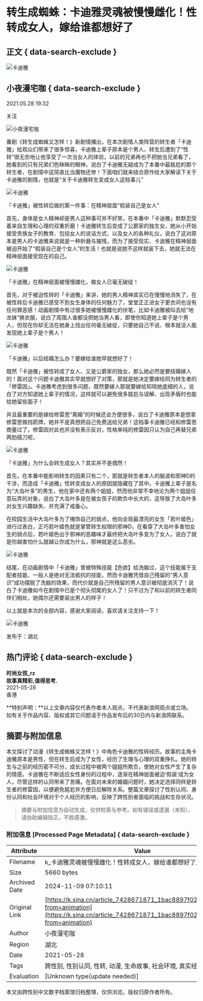 # 转生成蜘蛛：卡迪雅灵魂被慢慢雌化！性转成女人，嫁给谁都想好了

## 正文 { data-search-exclude }


![卡迪雅](https://n.sinaimg.cn/sinakd10219/172/w86h86/20200413/8663-isehnni9163767.jpg)

## 小夜漫宅咖 { data-search-exclude }

2021.05.28 19:32

关注

![小夜漫宅咖](https://n.sinaimg.cn/default/2fb77759/20151125/320X320.png)

番剧《转生成蜘蛛又怎样！》新剧情播出，在本次剧情人类阵营的转生者「卡迪雅」给观众们带来了很多惊喜，卡迪雅上辈子原本是个男人、转生后遭到了“性转”很无奈地让他享受了一次当女人的体验，以前的兄弟再也不把她当兄弟看了，她看到的只有兄弟们色眯眯的眼神，说白了卡迪雅无疑成为了本番中最尴尬的那个转生者，在剧情中这简直比当魔物还惨！下面咱们就来结合原作给大家解读下关于卡迪雅的剧情，也就是“关于卡迪雅转生变成女人这档事儿”

![卡迪雅](http://k.sinaimg.cn/n/sinakd2021528s/201/w640h361/20210528/8baf-kquziii1116289.jpg/w700d1q75cms.jpg)

「卡迪雅」被性转后做的第一件事：在精神层面“假装自己是女人”

首先，身体是女人精神却是男人这种事可并不好笑，在本番中「卡迪雅」默默忍受着来自生理和心理的双重折磨！卡迪雅转生后变成了公爵家的独生女，她从小开始接受贵族女子的教育、包括女人的说话方式、以及女人的各种礼仪，说白了这对原本是男人的卡迪雅来说就是一种折磨与摧残，而为了接受现实、卡迪雅在精神层面被迫开始了“假装自己是个女人”的生活！也就是说她不这样就装下去，她就无法在精神层面接受现在的自己。

![卡迪雅](http://k.sinaimg.cn/n/sinakd2021528s/202/w640h362/20210528/b20e-kquziii1116290.jpg/w700d1q75cms.jpg)

「卡迪雅」在精神层面被慢慢雌化，做女人已毫无破绽！

首先，对于被迫性转的「卡迪雅」来讲，她的男人精神其实已在慢慢地消失了，在被性转后卡迪雅已感受不到女生身体的任何魅力了，堂堂正正进女子更衣间也没有任何罪恶感！动画剧情中有过很多她被慢慢雌化的伏笔，比如卡迪雅被叫去给“地龙妹”换衣服，说白了周围人谁都没把她当男人看，即使你知道她上辈子是个男人，但现在你却无法在她身上找出任何毫无破绽，只要她自己不说、根本就没人能发现她上辈子是个男人！

![卡迪雅](http://k.sinaimg.cn/n/sinakd2021528s/200/w640h360/20210528/6c38-kquziii1116357.jpg/w700d1q75cms.jpg)

「卡迪雅」以后结婚怎么办？要嫁给谁她早就想好了！

既然「卡迪雅」被性转成了女人、又是公爵家的独女，那么她必然是要结婚嫁人的！面对这个问题卡迪雅其实早就想好了对策，那就是她决定要嫁给同为转生者的「修雷因」。卡迪雅考虑到很多问题，既然要嫁人那就要嫁给知晓她底细的人，说白了对方知道她上辈子的情况，这样就可以避免很多尴尬与误解、出现矛盾时也能给她留些面子！

并且最重要的是嫁给修雷恩“离婚”的时候还会方便很多，说白了卡迪雅原本是想拿修雷恩做挡箭牌，她并不是真想把自己免费送给兄弟！这档事卡迪雅已经和修雷恩商量过了，修雷因对此也并没有表示反对，性格单纯的修雷因只认为自己再替兄弟两肋插刀呢，

![卡迪雅](http://k.sinaimg.cn/n/sinakd2021528s/199/w640h359/20210528/8c45-kquziii1116358.jpg/w700d1q75cms.jpg)

「卡迪雅」为什么会转生成女人？其实并不是偶然！

首先，在本番中能影响转生的因素只有二个，那就是转生者本人的脑波和邪神D的干涉，而造成「卡迪雅」性转变成女人的原因就隐藏在了其中。卡迪雅上辈子是名为“大岛叶多”的男生，他在家中还有两个姐姐，然而他非常不幸地沦为两个姐姐任意玩弄的对象，说白了大岛叶多是在被女孩子的欺负中长大的，这导致了大岛叶多对女生兴趣缺失、并充满了戒备心。

在校园生活中大岛叶多为了掩饰自己的弱点，他向全班最漂亮的女生「若叶姬色」进行过表白，正巧若叶姬色就是掌管转生权限的邪神D，在看穿了大岛叶多害怕女生的弱点后，若叶姬色出于邪神的恶趣味才最终把大岛叶多变为了女人，说白了就是你越害怕什么就越让你成为什么，邪神就是这么恶劣。

![卡迪雅](http://k.sinaimg.cn/n/sinakd2021528s/188/w640h348/20210528/4747-kquziii1116446.jpg/w700d1q75cms.jpg)

结尾，在动画剧情中「卡迪雅」曾被特殊技能【色欲】给洗脑过，这个技能属于支配者技能、一般人是绝对无法抵抗的技能，然而卡迪雅凭借自己残留的“男人意识”成功摆脱了洗脑的效果，而代价就是自己所残留的男人意识被彻底消灭了！说白了卡迪雅如今在剧情中已是个彻头彻尾的女人了！只不过为了和以前的转生者同伴们相处，她偶尔还需要装出男人的样子！

以上就是本次的全部内容，感谢大家阅读，喜欢请关注支持一下！

![卡迪雅](http://k.sinaimg.cn/n/sinakd2021528s/201/w640h361/20210528/2716-kquziii1116447.jpg/w700d1q75cms.jpg)

发布于：湖北

## 热门评论 { data-search-exclude }

**时尚女孩_rz**  
**故事真精彩,值得思考.**  
2021-05-28  
香港  

**特别声明：**以上文章内容仅代表作者本人观点，不代表新浪网观点或立场。如有关于作品内容、版权或其它问题请于作品发布后的30日内与新浪网联系。
<!-- tcd_original_link https://k.sina.cn/article_7428671871_1bac8897f02000sxcd.html?from=animation -->
## 摘要与附加信息

<!-- tcd_abstract -->
本文探讨了动漫《转生成蜘蛛又怎样！》中角色卡迪雅的性转经历。故事的主角卡迪雅原本是男性，但在转生后成为了女性，经历了生理与心理的双重挣扎。她的转生与之前的经历密不可分，成长过程中被两个姐姐所欺负，使她对女性产生了复杂的情感。卡迪雅在不断适应女性身份的过程中，逐渐在精神层面被迫‘假装’成为女人，尽管这样的认同带来了苦痛。在面对未来的婚姻问题时，她决定选择同样是转生者的修雷因，以便避免尴尬并方便日后解除关系。整篇文章探讨了性别认同、身份认同和社会环境对于个人经历的影响，反映了跨性别者面临的挑战和生存状况。
<!-- tcd_abstract_end -->

> 摘要与附加信息为自动生成，仅供检索与参考。如有错误或遗漏（未知），请协助编辑指正，不胜感激。

### 附加信息 [Processed Page Metadata] { data-search-exclude }

| Attribute       | Value                                  |
|-----------------|----------------------------------------|
| Filename        | k_卡迪雅灵魂被慢慢雌化！性转成女人，嫁给谁都想好了_-_新浪.md                             |
| Size            | 5660 bytes                           |
| Archived Date   | 2024-11-09 07:10:11                             |
| Original Link   | [https://k.sina.cn/article_7428671871_1bac8897f02000sxcd.html?from=animation](https://k.sina.cn/article_7428671871_1bac8897f02000sxcd.html?from=animation)                       |
| Author          | 小夜漫宅咖                               |
| Region          | 湖北                               |
| Date            | 2021-05-28                                 |
| Tags            | 跨性别, 性别认同, 性转, 动漫, 生命故事, 社会环境, 真实经历                                 |
| Evaluation            | [Unknown type(update needed)]                                 |
<!-- tcd_table_end -->

本文由跨性别中文数字档案馆归档整理，仅供浏览。版权归原作者所有。
